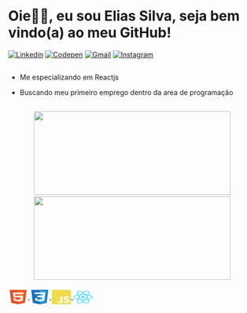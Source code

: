 # Oie👋👋, eu sou Elias Silva, seja bem vindo(a) ao meu GitHub!

<div id="redes">
  <a href="https://www.linkedin.com/in/elias--silva/" target="_blank"><img src="https://img.shields.io/badge/LinkedIn-blue?style=flat&logo=linkedin&labelColor=blue"                 alt="Linkedin"/></a>
  <a href="" target="_blank"><img src="https://img.shields.io/badge/-Codepen-black?style=flat&logo=Codepen&logoColor=white" alt="Codepen"/></a>
  <a href="mailto: eliasjunior292001@gmail.com"><img src="https://img.shields.io/badge/Gmail-red?style=flat&logo=Gmail&logoColor=white" alt="Gmail"/></a>
  <a href="https://www.instagram.com/eliassilva_29/?hl=pt-br" target="_blank"><img src="https://img.shields.io/badge/-Instagram-E4405F?style=flat&logo=instagram&logoColor=white"     alt="Instagram"/></a>
</div>

##

- Me especializando em Reactjs

- Buscando meu primeiro emprego dentro da area de programação

##

<div align="center">
  <a href="https://github.com/Elias2031">
  <img height="170em" width="400em" src="https://github-readme-stats.vercel.app/api?username=Elias2031&show_icons=true&theme=dracula&include_all_commits=true&count_private=true"/>
  <img height="170em" width="400em" src="https://github-readme-stats.vercel.app/api/top-langs/?username=Elias2031&layout=compact&langs_count=7&theme=dracula"/>
</div>

<div style="display: inline_block"><br>
  <img align="center" alt="Elias-HTML" height="30" width="40" src="https://raw.githubusercontent.com/devicons/devicon/master/icons/html5/html5-original.svg">
  <img align="center" alt="Elias-CSS" height="30" width="40" src="https://raw.githubusercontent.com/devicons/devicon/master/icons/css3/css3-original.svg">
  <img align="center" alt="Elias-Js" height="30" width="40" src="https://raw.githubusercontent.com/devicons/devicon/master/icons/javascript/javascript-plain.svg">
  <img align="center" alt="Elias-React" height="30" width="40" src="https://raw.githubusercontent.com/devicons/devicon/master/icons/react/react-original.svg">
</div>



